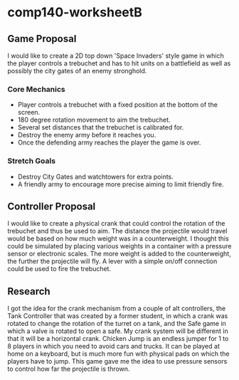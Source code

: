 # comp140-worksheetB

## Game Proposal

I would like to create a 2D top down 'Space Invaders' style game in which the player controls a trebuchet and has to hit units on a battlefield as well as possibly the city gates of an enemy stronghold.

### Core Mechanics
* Player controls a trebuchet with a fixed position at the bottom of the screen.
* 180 degree rotation movement to aim the trebuchet.
* Several set distances that the trebuchet is calibrated for.
* Destroy the enemy army before it reaches you.
* Once the defending army reaches the player the game is over.

### Stretch Goals
* Destroy City Gates and watchtowers for extra points.
* A friendly army to encourage more precise aiming to limit friendly fire.

## Controller Proposal

I would like to create a physical crank that could control the rotation of the trebuchet and thus be used to aim.
The distance the projectile would travel would be based on how much weight was in a counterweight. 
I thought this could be simulated by placing various weights in a container with a pressure sensor or electronic scales.
The more weight is added to the counterweight, the further the projectile will fly.
A lever with a simple on/off connection could be used to fire the trebuchet.

## Research
I got the idea for the crank mechanism from a couple of alt controllers, the Tank Controller that was created by a former student, in which a crank was rotated to change the rotation of the turret on a tank, and the Safe game in which a valve is rotated to open a safe. My crank system will be different in that it will be a horizontal crank.
Chicken Jump is an endless jumper for 1 to 8 players in which you need to avoid cars and trucks. It can be played at home on a keyboard, but is much more fun with physical pads on which the players have to jump. This game gave me the idea to use pressure sensors to control how far the projectile is thrown.

